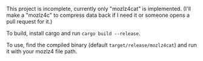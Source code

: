This project is incomplete, currently only "mozlz4cat" is implemented. (I'll make a "mozlz4c" to compress data back if I need it or someone opens a pull request for it.)

To build, install cargo and run `cargo build --release`.

To use, find the compiled binary (default `target/release/mozlz4cat`) and run it with your mozlz4 file path.

